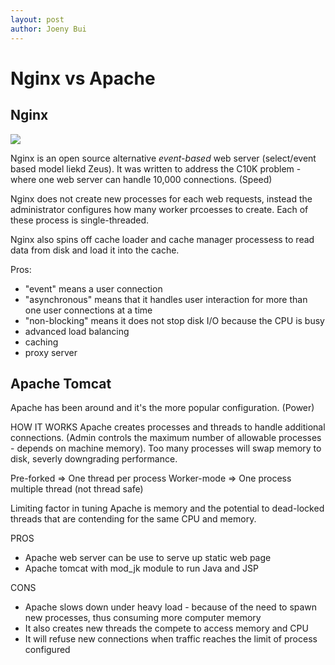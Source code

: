 ```yaml
---
layout: post
author: Joeny Bui
---
```


# Nginx vs Apache

## Nginx

![](https://anturis.com/blog/nginx-vs-apache/nginx-how-it-works.png)

Nginx is an open source alternative *event-based* web server (select/event based model liekd Zeus).  It was written to address the C10K problem - where one web server can handle 10,000 connections.  (Speed)

Nginx does not create new processes for each web requests, instead the administrator configures how many worker prcoesses to create.  Each of these process is single-threaded.  

Nginx also spins off cache loader and cache manager processess to read data from disk and load it into the cache.

Pros:
- "event" means a user connection
- "asynchronous" means that it handles user interaction for more than one user connections at a time
- "non-blocking" means it does not stop disk I/O because the CPU is busy
- advanced load balancing
- caching
- proxy server

## Apache Tomcat

Apache has been around and it's the more popular configuration. (Power)

HOW IT WORKS
Apache creates processes and threads to handle additional connections. (Admin controls the maximum number of allowable processes - depends on machine memory).  Too many processes will swap memory to disk, severly downgrading performance.

Pre-forked => One thread per process
Worker-mode => One process multiple thread (not thread safe)

Limiting factor in tuning Apache is memory and the potential to dead-locked threads that are contending for the same CPU and memory.

PROS
* Apache web server can be use to serve up static web page
* Apache tomcat with mod_jk module to run Java and JSP

CONS
* Apache slows down under heavy load - because of the need to spawn new processes, thus consuming more computer memory
* It also creates new threads the compete to access memory and CPU
* It will refuse new connections when traffic reaches the limit of process configured